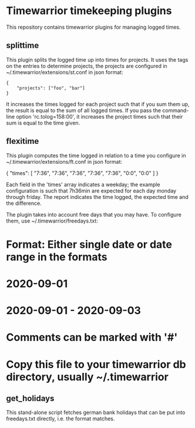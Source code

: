 # Timewarrior timekeeping plugins

This repository contains timewarrior plugins for managing logged times.

## splittime

This plugin splits the logged time up into times for projects. It uses the tags
on the entries to determine projects, the projects are configured in
~/.timewarrior/extensions/st.conf in json format:

    {
        "projects": ["foo", "bar"]
    }

It increases the times logged for each project such that if you sum them up,
the result is equal to the sum of all logged times. If you pass the
command-line option 'rc.tolog=158:00', it increases the project times such that
their sum is equal to the time given.

## flexitime

This plugin computes the time logged in relation to a time you configure in
~/.timewarrior/extensions/ft.conf in json format:

   {
       "times": [
           "7:36",
           "7:36",
           "7:36",
           "7:36",
           "7:36",
           "0:0",
           "0:0"
      ]
   }

Each field in the 'times' array indicates a weekday; the example configuration
is such that 7h36min are expected for each day monday through friday. The
report indicates the time logged, the expected time and the difference.

The plugin takes into account free days that you may have. To configure them,
use ~/.timewarrior/freedays.txt:

   # Format: Either single date or date range in the formats
   #   2020-09-01
   #   2020-09-01 - 2020-09-03
   # Comments can be marked with '#'
   #
   # Copy this file to your timewarrior db directory, usually ~/.timewarrior

## get_holidays

This stand-alone script fetches german bank holidays that can be put into
freedays.txt directly, i.e. the format matches.
